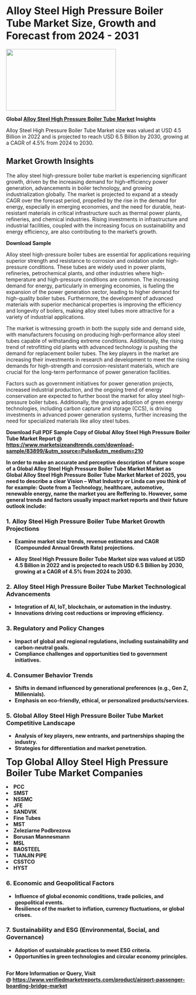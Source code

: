 <H1>Alloy Steel High Pressure Boiler Tube Market Size, Growth and Forecast from 2024 - 2031</H1><img class="aligncenter size-medium wp-image-584254" src="https://thirdeyenews.in/wp-content/uploads/2024/09/Global-Market-Research-300x168.jpeg" alt="" width="300" height="168" /><p><strong>Global&nbsp;<a href="https://www.marketsizeandtrends.com/download-sample/83899/&amp;utm_source=Pulse&amp;utm_medium=210">Alloy Steel High Pressure Boiler Tube Market</a> Insights</strong></p><p>Alloy Steel High Pressure Boiler Tube Market size was valued at USD 4.5 Billion in 2022 and is projected to reach USD 6.5 Billion by 2030, growing at a CAGR of 4.5% from 2024 to 2030.</p><p><h2>Market Growth Insights</h2> <p>The alloy steel high-pressure boiler tube market is experiencing significant growth, driven by the increasing demand for high-efficiency power generation, advancements in boiler technology, and growing industrialization globally. The market is projected to expand at a steady CAGR over the forecast period, propelled by the rise in the demand for energy, especially in emerging economies, and the need for durable, heat-resistant materials in critical infrastructure such as thermal power plants, refineries, and chemical industries. Rising investments in infrastructure and industrial facilities, coupled with the increasing focus on sustainability and energy efficiency, are also contributing to the market’s growth.</p> <p><strong>Download Sample</strong></p> <p>Alloy steel high-pressure boiler tubes are essential for applications requiring superior strength and resistance to corrosion and oxidation under high-pressure conditions. These tubes are widely used in power plants, refineries, petrochemical plants, and other industries where high-temperature and high-pressure conditions are common. The increasing demand for energy, particularly in emerging economies, is fueling the expansion of the power generation sector, leading to higher demand for high-quality boiler tubes. Furthermore, the development of advanced materials with superior mechanical properties is improving the efficiency and longevity of boilers, making alloy steel tubes more attractive for a variety of industrial applications.</p> <p>The market is witnessing growth in both the supply side and demand side, with manufacturers focusing on producing high-performance alloy steel tubes capable of withstanding extreme conditions. Additionally, the rising trend of retrofitting old plants with advanced technology is pushing the demand for replacement boiler tubes. The key players in the market are increasing their investments in research and development to meet the rising demands for high-strength and corrosion-resistant materials, which are crucial for the long-term performance of power generation facilities.</p> <p>Factors such as government initiatives for power generation projects, increased industrial production, and the ongoing trend of energy conservation are expected to further boost the market for alloy steel high-pressure boiler tubes. Additionally, the growing adoption of green energy technologies, including carbon capture and storage (CCS), is driving investments in advanced power generation systems, further increasing the need for specialized materials like alloy steel tubes.</p> <p><strong></p><p><span class=""><strong>Download Full PDF Sample Copy of Global Alloy Steel High Pressure Boiler Tube Market Report</strong> @ <a href="https://www.marketsizeandtrends.com/download-sample/83899/&amp;utm_source=Pulse&amp;utm_medium=210" target="_blank">https://www.marketsizeandtrends.com/download-sample/83899/&amp;utm_source=Pulse&amp;utm_medium=210</a></span></p><p>In order to make an accurate and perceptive description of future scope of a Global&nbsp;Alloy Steel High Pressure Boiler Tube Market Market as Global&nbsp;Alloy Steel High Pressure Boiler Tube Market Market of 2025, you need to describe a clear Vision &ndash; What Industry or Linda can you think of for example: Quote from a Technology, healthcare, automotive, renewable energy, name the market you are Reffering to. However, some general trends and factors usually impact market reports and their future outlook include:</p><h3>1.&nbsp;<strong>Alloy Steel High Pressure Boiler Tube Market Growth Projections</strong></h3><ul><li>Examine market size trends, revenue estimates and CAGR (Compounded Annual Growth Rate) projections.</li><li><p>Alloy Steel High Pressure Boiler Tube Market size was valued at USD 4.5 Billion in 2022 and is projected to reach USD 6.5 Billion by 2030, growing at a CAGR of 4.5% from 2024 to 2030.</p></li></ul><h3>2.&nbsp;<strong>Alloy Steel High Pressure Boiler Tube Market Technological Advancements</strong></h3><ul><li>Integration of AI, IoT, blockchain, or automation in the industry.</li><li>Innovations driving cost reductions or improving efficiency.</li></ul><h3>3.&nbsp;<strong>Regulatory and Policy Changes</strong></h3><ul><li>Impact of global and regional regulations, including sustainability and carbon-neutral goals.</li><li>Compliance challenges and opportunities tied to government initiatives.</li></ul><h3>4.&nbsp;<strong>Consumer Behavior Trends</strong></h3><ul><li>Shifts in demand influenced by generational preferences (e.g., Gen Z, Millennials).</li><li>Emphasis on eco-friendly, ethical, or personalized products/services.</li></ul><h3>5.&nbsp;<strong>Global Alloy Steel High Pressure Boiler Tube Market Competitive Landscape</strong></h3><ul><li>Analysis of key players, new entrants, and partnerships shaping the industry.</li><li>Strategies for differentiation and market penetration.</li></ul><p data-pm-slice="1 1 []"><span style="color: inherit; font-family: inherit; font-size: 25px;">Top Global Alloy Steel High Pressure Boiler Tube Market Companies</span></p><div class="" data-test-id=""><p><li>PCC</li><li> SMST</li><li> NSSMC</li><li> JFE</li><li> SANDVIK</li><li> Fine Tubes</li><li> MST</li><li> Zeleziarne Podbrezova</li><li> Borusan Mannesmann</li><li> MSL</li><li> BAOSTEEL</li><li> TIANJIN PIPE</li><li> CSSTCO</li><li> HYST</li></p></div><h3>6.&nbsp;<strong>Economic and Geopolitical Factors</strong></h3><ul><li>Influence of global economic conditions, trade policies, and geopolitical events.</li><li>Resilience of the market to inflation, currency fluctuations, or global crises.</li></ul><h3>7.&nbsp;<strong>Sustainability and ESG (Environmental, Social, and Governance)</strong></h3><ul><li>Adoption of sustainable practices to meet ESG criteria.</li><li>Opportunities in green technologies and circular economy principles.</li></ul><h2><strong style="font-size: 14px;">For More Information or Query, Visit @&nbsp;</strong><a style="background-color: #ffffff; font-size: 14px;" href="https://www.marketsizeandtrends.com/report/alloy-steel-high-pressure-boiler-tube-market/" target="_blank">https://www.verifiedmarketreports.com/product/airport-passenger-boarding-bridge-market</a></h2>
